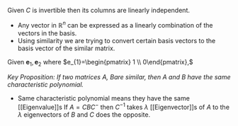 Given $C$ is invertible then its columns are linearly independent.

- Any vector in $\mathbb{R}^n$ can be expressed as a linearly combination of the vectors in the basis.
- Using similarity we are trying to convert certain basis vectors to the basis vector of the similar matrix.

Given $\mathbf{e}_{1},\mathbf{e}_{2}$ where $e_{1}=\begin{pmatrix} 1 \\ 0\end{pmatrix},$



*Key Proposition: If two matrices A, Bare similar, then A and B have the same characteristic polynomial.*
- Same characteristic polynomial means they have the same [[Eigenvalue]]s 
If $A=CBC^-$ then $C^{-1}$ takes $\lambda$ [[Eigenvector]]s of $A$ to the $\lambda$ eigenvectors of $B$ and $C$ does the opposite.


